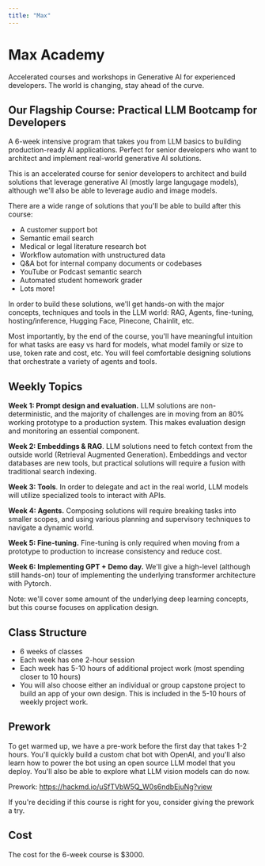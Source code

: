 ```yaml
---
title: "Max"
---
```


# Max Academy

Accelerated courses and workshops in Generative AI for experienced developers. The world is changing, stay ahead of the curve.

## Our Flagship Course: Practical LLM Bootcamp for Developers

A 6-week intensive program that takes you from LLM basics to building production-ready AI applications. Perfect for senior developers who want to architect and implement real-world generative AI solutions.

This is an accelerated course for senior developers to architect and build solutions that leverage generative AI (mostly large langugage models), although we'll also be able to leverage audio and image models.

There are a wide range of solutions that you'll be able to build after this course:

- A customer support bot
- Semantic email search
- Medical or legal literature research bot
- Workflow automation with unstructured data
- Q&A bot for internal company documents or codebases
- YouTube or Podcast semantic search
- Automated student homework grader
- Lots more!

In order to build these solutions, we'll get hands-on with the major concepts, techniques and tools in the LLM world: RAG, Agents, fine-tuning, hosting/inference, Hugging Face, Pinecone, Chainlit, etc.

Most importantly, by the end of the course, you'll have meaningful intuition for what tasks are easy vs hard for models, what model family or size to use, token rate and cost, etc. You will feel comfortable designing solutions that orchestrate a variety of agents and tools.

## Weekly Topics

**Week 1: Prompt design and evaluation.** LLM solutions are non-deterministic, and the majority of challenges are in moving from an 80% working prototype to a production system. This makes evaluation design and monitoring an essential component.

**Week 2: Embeddings & RAG**. LLM solutions need to fetch context from the outside world (Retrieval Augmented Generation). Embeddings and vector databases are new tools, but practical solutions will require a fusion with traditional search indexing.

**Week 3: Tools**. In order to delegate and act in the real world, LLM models will utilize specialized tools to interact with APIs.

**Week 4: Agents.** Composing solutions will require breaking tasks into smaller scopes, and using various planning and supervisory techniques to navigate a dynamic world.

**Week 5: Fine-tuning.** Fine-tuning is only required when moving from a prototype to production to increase consistency and reduce cost.

**Week 6: Implementing GPT + Demo day.** We'll give a high-level (although still hands-on) tour of implementing the underlying transformer architecture with Pytorch.

Note: we'll cover some amount of the underlying deep learning concepts, but this course focuses on application design.

## Class Structure

- 6 weeks of classes
- Each week has one 2-hour session
- Each week has 5-10 hours of additional project work (most spending closer to 10 hours)
- You will also choose either an individual or group capstone project to build an app of your own design. This is included in the 5-10 hours of weekly project work.

## Prework

To get warmed up, we have a pre-work before the first day that takes 1-2 hours. You'll quickly build a custom chat bot with OpenAI, and you'll also learn how to power the bot using an open source LLM model that you deploy. You'll also be able to explore what LLM vision models can do now. 

Prework: https://hackmd.io/uSfTVbW5Q_W0s6ndbEjuNg?view

If you're deciding if this course is right for you, consider giving the prework a try.

## Cost

The cost for the 6-week course is $3000.
